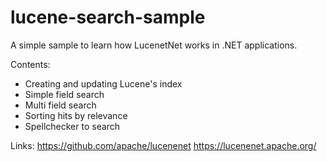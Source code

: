 # lucene-search-sample

A simple sample to learn how LucenetNet works in .NET applications.

Contents:
- Creating and updating Lucene's index
- Simple field search
- Multi field search
- Sorting hits by relevance
- Spellchecker to search

Links:
https://github.com/apache/lucenenet 
https://lucenenet.apache.org/ 

